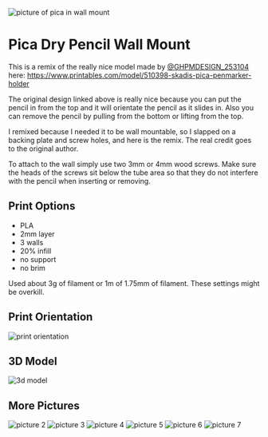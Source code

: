 ![picture of pica in wall mount](images/picture_01.png)

# Pica Dry Pencil Wall Mount

This is a remix of the really nice model made by [@GHPMDESIGN_253104](https://www.printables.com/@GHPMDESIGN_253104) here:  https://www.printables.com/model/510398-skadis-pica-penmarker-holder

The original design linked above is really nice because you can put the pencil in from the top and it will orientate the pencil as it slides in.  Also you can remove the pencil by pulling from the bottom or lifting from the top.

I remixed because I needed it to be wall mountable, so I slapped on a backing plate and screw holes, and here is the remix.  The real credit goes to the original author.

To attach to the wall simply use two 3mm or 4mm wood screws.  Make sure the heads of the screws sit below the tube area so that they do not interfere with the pencil when inserting or removing.
 

## Print Options

- PLA
- 2mm layer
- 3 walls
- 20% infill
- no support
- no brim

Used about 3g of filament or 1m of 1.75mm of filament.  These settings might be overkill.

## Print Orientation

![print orientation](images/print_orientation.png)


## 3D Model
![3d model](images/3d-model.png)

## More Pictures
![picture 2](images/picture_02.png)
![picture 3](images/picture_03.png)
![picture 4](images/picture_04.png)
![picture 5](images/picture_05.png)
![picture 6](images/picture_06.png)
![picture 7](images/picture_07.png)
